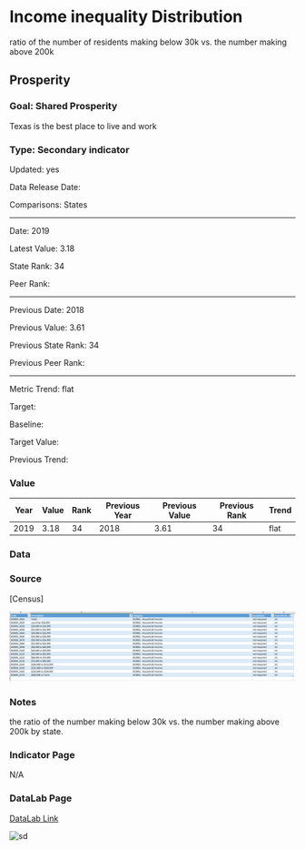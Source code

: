 # Income inequality Distribution

ratio of the number of residents making below 30k vs. the number making above 200k

## Prosperity

### Goal: Shared Prosperity

Texas is the best place to live and work

### Type: Secondary indicator

Updated: yes

Data Release Date: 

Comparisons: States


----

Date: 2019

Latest Value: 3.18 

State Rank: 34

Peer Rank: 


----

Previous Date: 2018

Previous Value: 3.61

Previous State Rank: 34

Previous Peer Rank: 


----
Metric Trend: flat

Target: 

Baseline: 

Target Value: 

Previous Trend: 



### Value

| Year |  Value      | Rank     | Previous Year   | Previous Value | Previous Rank | Trend | 
| ----------- | ----------- | ----------- | ----------- | ----------- | ----------- | -----------|
|    2019     |    3.18     |    34       |     2018    |   3.61     |    34    |   flat    | 

### Data


### Source

[Census]

![buckets](./images/incomebuckets.PNG)

### Notes

the ratio of the number making below 30k vs. the number making above 200k by state. 

### Indicator Page

N/A

### DataLab Page

[DataLab Link](https://datalab.texas2036.org/mskvxdg/america-s-health-rankings-annual-report?state-name=1000430&indicator=1005850&Measure=13940880&accesskey=zjtgrfb)

![sd](./images/datalab_gini.PNG)


